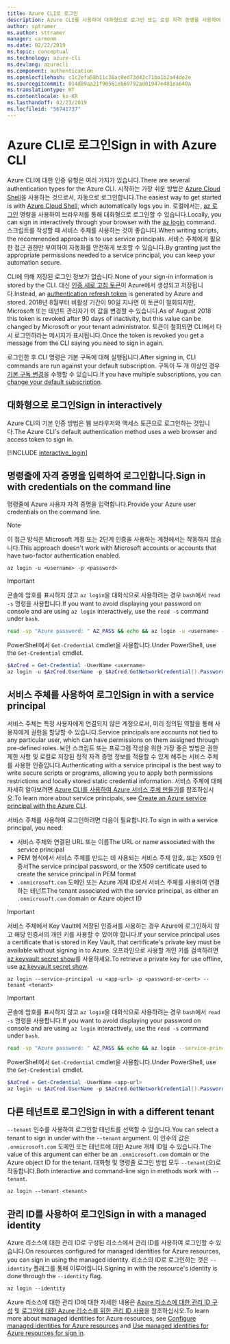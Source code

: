 ```yaml
---
title: Azure CLI로 로그인
description: Azure CLI를 사용하여 대화형으로 로그인 또는 로컬 자격 증명을 사용하여 로그인
author: sptramer
ms.author: sttramer
manager: carmonm
ms.date: 02/22/2019
ms.topic: conceptual
ms.technology: azure-cli
ms.devlang: azurecli
ms.component: authentication
ms.openlocfilehash: c1c2efa58b11c38ac0ed73d43c71ba1b2a44de2e
ms.sourcegitcommit: 014d89aa21f90561eb69792ad01947e481ea640a
ms.translationtype: HT
ms.contentlocale: ko-KR
ms.lasthandoff: 02/23/2019
ms.locfileid: "56741737"
---
```

# <a name="sign-in-with-azure-cli"></a><span data-ttu-id="970e9-103">Azure CLI로 로그인</span><span class="sxs-lookup"><span data-stu-id="970e9-103">Sign in with Azure CLI</span></span> 

<span data-ttu-id="970e9-104">Azure CLI에 대한 인증 유형은 여러 가지가 있습니다.</span><span class="sxs-lookup"><span data-stu-id="970e9-104">There are several authentication types for the Azure CLI.</span></span> <span data-ttu-id="970e9-105">시작하는 가장 쉬운 방법은 [Azure Cloud Shell](/azure/cloud-shell/overview)을 사용하는 것으로서, 자동으로 로그인합니다.</span><span class="sxs-lookup"><span data-stu-id="970e9-105">The easiest way to get started is with [Azure Cloud Shell](/azure/cloud-shell/overview), which automatically logs you in.</span></span>
<span data-ttu-id="970e9-106">로컬에서는, [az 로그인](/cli/azure/reference-index#az-login) 명령을 사용하여 브라우저를 통해 대화형으로 로그인할 수 있습니다.</span><span class="sxs-lookup"><span data-stu-id="970e9-106">Locally, you can sign in interactively through your browser with the [az login](/cli/azure/reference-index#az-login) command.</span></span> <span data-ttu-id="970e9-107">스크립트를 작성할 때 서비스 주체를 사용하는 것이 좋습니다.</span><span class="sxs-lookup"><span data-stu-id="970e9-107">When writing scripts, the recommended approach is to use service principals.</span></span> <span data-ttu-id="970e9-108">서비스 주체에게 필요한 접근 권한만 부여하여 자동화를 안전하게 보호할 수 있습니다.</span><span class="sxs-lookup"><span data-stu-id="970e9-108">By granting just the appropriate permissions needed to a service principal, you can keep your automation secure.</span></span>

<span data-ttu-id="970e9-109">CLI에 의해 저장된 로그인 정보가 없습니다.</span><span class="sxs-lookup"><span data-stu-id="970e9-109">None of your sign-in information is stored by the CLI.</span></span> <span data-ttu-id="970e9-110">대신 [인증 새로 고침 토큰](https://docs.microsoft.com/en-us/azure/active-directory/develop/v1-id-and-access-tokens#refresh-tokens)이 Azure에서 생성되고 저장됩니다.</span><span class="sxs-lookup"><span data-stu-id="970e9-110">Instead, an [authentication refresh token](https://docs.microsoft.com/en-us/azure/active-directory/develop/v1-id-and-access-tokens#refresh-tokens) is generated by Azure and stored.</span></span> <span data-ttu-id="970e9-111">2018년 8월부터 비활성 기간이 90일 지나면 이 토큰이 철회되지만, Microsoft 또는 테넌트 관리자가 이 값을 변경할 수 있습니다.</span><span class="sxs-lookup"><span data-stu-id="970e9-111">As of August 2018 this token is revoked after 90 days of inactivity, but this value can be changed by Microsoft or your tenant administrator.</span></span> <span data-ttu-id="970e9-112">토큰이 철회되면 CLI에서 다시 로그인하라는 메시지가 표시됩니다.</span><span class="sxs-lookup"><span data-stu-id="970e9-112">Once the token is revoked you get a message from the CLI saying you need to sign in again.</span></span>

<span data-ttu-id="970e9-113">로그인한 후 CLI 명령은 기본 구독에 대해 실행됩니다.</span><span class="sxs-lookup"><span data-stu-id="970e9-113">After signing in, CLI commands are run against your default subscription.</span></span> <span data-ttu-id="970e9-114">구독이 두 개 이상인 경우 [기본 구독 변경](manage-azure-subscriptions-azure-cli.md)을 수행할 수 있습니다.</span><span class="sxs-lookup"><span data-stu-id="970e9-114">If you have multiple subscriptions, you can [change your default subscription](manage-azure-subscriptions-azure-cli.md).</span></span>

## <a name="sign-in-interactively"></a><span data-ttu-id="970e9-115">대화형으로 로그인</span><span class="sxs-lookup"><span data-stu-id="970e9-115">Sign in interactively</span></span>

<span data-ttu-id="970e9-116">Azure CLI의 기본 인증 방법은 웹 브라우저와 액세스 토큰으로 로그인하는 것입니다.</span><span class="sxs-lookup"><span data-stu-id="970e9-116">The Azure CLI's default authentication method uses a web browser and access token to sign in.</span></span>

[!INCLUDE [interactive_login](includes/interactive-login.md)]

## <a name="sign-in-with-credentials-on-the-command-line"></a><span data-ttu-id="970e9-117">명령줄에 자격 증명을 입력하여 로그인합니다.</span><span class="sxs-lookup"><span data-stu-id="970e9-117">Sign in with credentials on the command line</span></span>

<span data-ttu-id="970e9-118">명령줄에 Azure 사용자 자격 증명을 입력합니다.</span><span class="sxs-lookup"><span data-stu-id="970e9-118">Provide your Azure user credentials on the command line.</span></span>

> [!Note]
> <span data-ttu-id="970e9-119">이 접근 방식은 Microsoft 계정 또는 2단계 인증을 사용하는 계정에서는 작동하지 않습니다.</span><span class="sxs-lookup"><span data-stu-id="970e9-119">This approach doesn't work with Microsoft accounts or accounts that have two-factor authentication enabled.</span></span>

```azurecli-interactive
az login -u <username> -p <password>
```

> [!IMPORTANT]
> <span data-ttu-id="970e9-120">콘솔에 암호를 표시하지 않고 `az login`을 대화식으로 사용하려는 경우 `bash`에서 `read -s` 명령을 사용합니다.</span><span class="sxs-lookup"><span data-stu-id="970e9-120">If you want to avoid displaying your password on console and are using `az login` interactively, use the `read -s` command under `bash`.</span></span>
>
> ```bash
> read -sp "Azure password: " AZ_PASS && echo && az login -u <username> -p $AZ_PASS
> ```
>
> <span data-ttu-id="970e9-121">PowerShell에서 `Get-Credential` cmdlet을 사용합니다.</span><span class="sxs-lookup"><span data-stu-id="970e9-121">Under PowerShell, use the `Get-Credential` cmdlet.</span></span>
>
> ```powershell
> $AzCred = Get-Credential -UserName <username>
> az login -u $AzCred.UserName -p $AzCred.GetNetworkCredential().Password
> ```

## <a name="sign-in-with-a-service-principal"></a><span data-ttu-id="970e9-122">서비스 주체를 사용하여 로그인</span><span class="sxs-lookup"><span data-stu-id="970e9-122">Sign in with a service principal</span></span>

<span data-ttu-id="970e9-123">서비스 주체는 특정 사용자에게 연결되지 않은 계정으로서, 미리 정의된 역할을 통해 사용자에게 권한을 할당할 수 있습니다.</span><span class="sxs-lookup"><span data-stu-id="970e9-123">Service principals are accounts not tied to any particular user, which can have permissions on them assigned through pre-defined roles.</span></span> <span data-ttu-id="970e9-124">보안 스크립트 또는 프로그램 작성을 위한 가장 좋은 방법은 권한 제한 사항 및 로컬로 저장된 정적 자격 증명 정보를 적용할 수 있게 해주는 서비스 주체를 사용한 인증입니다.</span><span class="sxs-lookup"><span data-stu-id="970e9-124">Authenticating with a service principal is the best way to write secure scripts or programs, allowing you to apply both permissions restrictions and locally stored static credential information.</span></span> <span data-ttu-id="970e9-125">서비스 주체에 대해 자세히 알아보려면 [Azure CLI를 사용하여 Azure 서비스 주체 만들기](create-an-azure-service-principal-azure-cli.md)를 참조하십시오.</span><span class="sxs-lookup"><span data-stu-id="970e9-125">To learn more about service principals, see [Create an Azure service principal with the Azure CLI](create-an-azure-service-principal-azure-cli.md).</span></span>

<span data-ttu-id="970e9-126">서비스 주체를 사용하여 로그인하려면 다음이 필요합니다.</span><span class="sxs-lookup"><span data-stu-id="970e9-126">To sign in with a service principal, you need:</span></span>

* <span data-ttu-id="970e9-127">서비스 주체와 연결된 URL 또는 이름</span><span class="sxs-lookup"><span data-stu-id="970e9-127">The URL or name associated with the service principal</span></span>
* <span data-ttu-id="970e9-128">PEM 형식에서 서비스 주체를 만드는 데 사용되는 서비스 주체 암호, 또는 X509 인증서</span><span class="sxs-lookup"><span data-stu-id="970e9-128">The service principal password, or the X509 certificate used to create the service principal in PEM format</span></span>
* <span data-ttu-id="970e9-129">`.onmicrosoft.com` 도메인 또는 Azure 개체 ID로서 서비스 주체를 사용하여 연결하는 테넌트</span><span class="sxs-lookup"><span data-stu-id="970e9-129">The tenant associated with the service principal, as either an `.onmicrosoft.com` domain or Azure object ID</span></span>

> [!IMPORTANT]
>
> <span data-ttu-id="970e9-130">서비스 주체에서 Key Vault에 저장된 인증서를 사용하는 경우 Azure에 로그인하지 않고 해당 인증서의 개인 키를 사용할 수 있어야 합니다.</span><span class="sxs-lookup"><span data-stu-id="970e9-130">If your service principal uses a certificate that is stored in Key Vault, that certificate's private key must be available without signing in to Azure.</span></span> <span data-ttu-id="970e9-131">오프라인으로 사용할 개인 키를 검색하려면 [az keyvault secret show](/cli/azure/keyvault/secret)를 사용하세요.</span><span class="sxs-lookup"><span data-stu-id="970e9-131">To retrieve a private key for use offline, use [az keyvault secret show](/cli/azure/keyvault/secret).</span></span>

```azurecli-interactive
az login --service-principal -u <app-url> -p <password-or-cert> --tenant <tenant>
```

> [!IMPORTANT]
> <span data-ttu-id="970e9-132">콘솔에 암호를 표시하지 않고 `az login`을 대화식으로 사용하려는 경우 `bash`에서 `read -s` 명령을 사용합니다.</span><span class="sxs-lookup"><span data-stu-id="970e9-132">If you want to avoid displaying your password on console and are using `az login` interactively, use the `read -s` command under `bash`.</span></span>
>
> ```bash
> read -sp "Azure password: " AZ_PASS && echo && az login --service-principal -u <app-url> -p $AZ_PASS --tenant <tenant>
> ```
>
> <span data-ttu-id="970e9-133">PowerShell에서 `Get-Credential` cmdlet을 사용합니다.</span><span class="sxs-lookup"><span data-stu-id="970e9-133">Under PowerShell, use the `Get-Credential` cmdlet.</span></span>
>
> ```powershell
> $AzCred = Get-Credential -UserName <app-url>
> az login -u $AzCred.UserName -p $AzCred.GetNetworkCredential().Password --tenant <tenant>
> ```

## <a name="sign-in-with-a-different-tenant"></a><span data-ttu-id="970e9-134">다른 테넌트로 로그인</span><span class="sxs-lookup"><span data-stu-id="970e9-134">Sign in with a different tenant</span></span>

<span data-ttu-id="970e9-135">`--tenant` 인수를 사용하여 로그인할 테넌트를 선택할 수 있습니다.</span><span class="sxs-lookup"><span data-stu-id="970e9-135">You can select a tenant to sign in under with the `--tenant` argument.</span></span> <span data-ttu-id="970e9-136">이 인수의 값은 `.onmicrosoft.com` 도메인 또는 테넌트에 대한 Azure 개체 ID일 수 있습니다.</span><span class="sxs-lookup"><span data-stu-id="970e9-136">The value of this argument can either be an `.onmicrosoft.com` domain or the Azure object ID for the tenant.</span></span> <span data-ttu-id="970e9-137">대화형 및 명령줄 로그인 방법 모두 `--tenant`(으)로 작동합니다.</span><span class="sxs-lookup"><span data-stu-id="970e9-137">Both interactive and command-line sign in methods work with `--tenant`.</span></span>

```azurecli-interactive
az login --tenant <tenant>
```

## <a name="sign-in-with-a-managed-identity"></a><span data-ttu-id="970e9-138">관리 ID를 사용하여 로그인</span><span class="sxs-lookup"><span data-stu-id="970e9-138">Sign in with a managed identity</span></span>

<span data-ttu-id="970e9-139">Azure 리소스에 대한 관리 ID로 구성된 리소스에서 관리 ID를 사용하여 로그인할 수 있습니다.</span><span class="sxs-lookup"><span data-stu-id="970e9-139">On resources configured for managed identities for Azure resources, you can sign in using the managed identity.</span></span> <span data-ttu-id="970e9-140">리소스의 ID로 로그인하는 것은 `--identity` 플래그를 통해 이루어집니다.</span><span class="sxs-lookup"><span data-stu-id="970e9-140">Signing in with the resource's identity is done through the `--identity` flag.</span></span>

```azurecli-interactive
az login --identity
```

<span data-ttu-id="970e9-141">Azure 리소스에 대한 관리 ID에 대한 자세한 내용은 [Azure 리소스에 대한 관리 ID 구성](https://docs.microsoft.com/en-us/azure/active-directory/managed-identities-azure-resources/qs-configure-cli-windows-vm) 및 [로그인에 대한 Azure 리소스를 위한 관리 ID 사용](https://docs.microsoft.com/en-us/azure/active-directory/managed-identities-azure-resources/how-to-use-vm-sign-in)을 참조하십시오.</span><span class="sxs-lookup"><span data-stu-id="970e9-141">To learn more about managed identities for Azure resources, see [Configure managed identities for Azure resources](https://docs.microsoft.com/en-us/azure/active-directory/managed-identities-azure-resources/qs-configure-cli-windows-vm) and [Use managed identities for Azure resources for sign in](https://docs.microsoft.com/en-us/azure/active-directory/managed-identities-azure-resources/how-to-use-vm-sign-in).</span></span>
